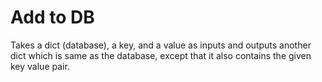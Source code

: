 # Add to DB
Takes a dict (database), a key, and a value as inputs and outputs another dict which is same as the database, except that it also contains the given key value pair.
